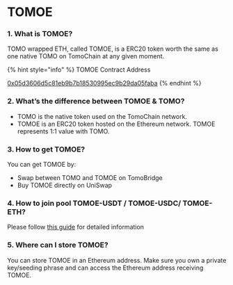 # TOMOE

### 1. What is TOMOE?

TOMO wrapped ETH, called TOMOE, is a ERC20 token worth the same as one native TOMO on TomoChain at any given moment.

{% hint style="info" %}
TOMOE Contract Address

[0x05d3606d5c81eb9b7b18530995ec9b29da05faba](https://etherscan.io/address/0x05d3606d5c81eb9b7b18530995ec9b29da05faba)
{% endhint %}

### 2. What’s the difference between TOMOE & TOMO?

* TOMO is the native token used on the TomoChain network. 
* TOMOE is an ERC20 token hosted on the Ethereum network. TOMOE represents 1:1 value with TOMO.

### 3. How to get TOMOE? 

You can get TOMOE by: 

* Swap between TOMO and TOMOE on TomoBridge
* Buy TOMOE directly on UniSwap 

### 4. How to join pool TOMOE-USDT / TOMOE-USDC/ TOMOE-ETH?

Please follow [this guide](https://docs.tomochain.com/tomobridge/tutorial/tomoe/how-to-add-liquidity-to-tomoe-pools-on-uniswap) for detailed information 

### 5. Where can I store TOMOE?

You can store TOMOE in an Ethereum address.  Make sure you own a private key/seeding phrase and can access the Ethereum address receiving TOMOE. 

